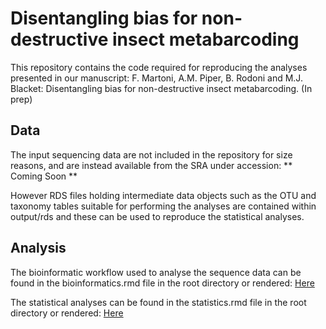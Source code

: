 # Disentangling bias for non-destructive insect metabarcoding

This repository contains the code required for reproducing the analyses presented in our manuscript: F. Martoni, A.M. Piper, B. Rodoni and M.J. Blacket: Disentangling bias for non-destructive insect metabarcoding. (In prep)

## Data

The input sequencing data are not included in the repository for size reasons, and are instead available from the SRA under accession: ** Coming Soon **

However RDS files holding intermediate data objects such as the OTU and taxonomy tables suitable for performing the analyses are contained within output/rds and these can be used to reproduce the statistical analyses.

## Analysis 

The bioinformatic workflow used to analyse the sequence data can be found in the bioinformatics.rmd file in the root directory or rendered: [Here](https://alexpiper.github.io/disentangling_metabarcoding_bias_MS/bioinformatics.html)

The statistical analyses can be found in the statistics.rmd file in the root directory or rendered: [Here](https://alexpiper.github.io/disentangling_metabarcoding_bias_MS/statistics.html)
